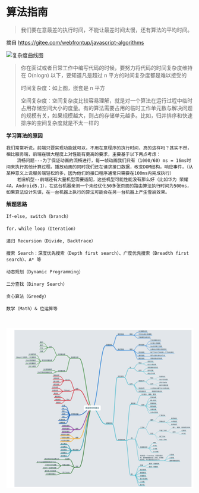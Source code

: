# 算法指南

> 我们要在意最差的执行时间，不能让最差时间太慢，还有算法的平均时间。

摘自 https://gitee.com/webfrontup/javascript-algorithms

![复杂度曲线图](https://gitee.com/webfrontup/javascript-algorithms/raw/master/assets/big-o-graph.png)

> 你在面试或者日常工作中编写代码的时候，要努力将代码的时间复杂度维持在 O(nlogn) 以下，要知道凡是超过 n 平方的时间复杂度都是难以接受的
>
> 时间复杂度：如上图，嵌套是 n 平方
>
> 空间复杂度：空间复杂度比较容易理解，就是对一个算法在运行过程中临时占用存储空间大小的度量。有的算法需要占用的临时工作单元数与解决问题的规模有关，如果规模越大，则占的存储单元越多。比如，归并排序和快速排序的空间复杂度就是不太一样的

**学习算法的原因**

```
我们常常听说，前端只要实现功能就可以，不用在意程序的执行时间，真的这样吗？其实不然，相比服务端，前端在很大程度上对性能有更高的要求，主要基于以下两点考虑：
	流畅问题---为了保证动画的流畅进行，每一帧动画我们只有（1000/60）ms = 16ms时间来执行其他计算过程。播放动画的同时我们还在请求接口数据，改变DOM结构，响应事件，（从某种意义上说服务端轻松的多，因为他们的接口程序通常只需要在100ms内完成执行）
	老旧机型--前端还有大量机型需要适配，这些机型可能性能没有那么好（比如华为 荣耀4A，Android5.1），在这台机器亲测一个未经优化50多张页面的路由算法执行时间为500ms，如果算法设计失误，在一台机器上执行的算法可能会在另一台机器上产生雪崩效果。
```



**解题思路**

```
If-else, switch（branch）

for，while loop（Iteration）

递归 Recursion（Divide, Backtrace）

搜索 Search：深度优先搜索（Depth first search）、广度优先搜索（Breadth first search）、A* 等

动态规划（Dynamic Programming）

二分查找（Binary Search）

贪心算法（Greedy）

数学（Math）& 位运算等
```

​	

![算法思维导图](images/%E7%AE%97%E6%B3%95%E6%80%9D%E7%BB%B4%E5%AF%BC%E5%9B%BE.png)
